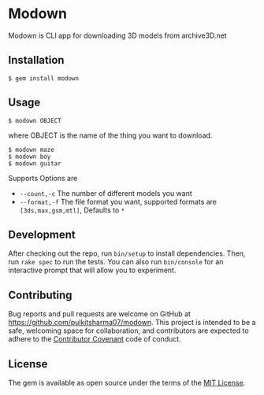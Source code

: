 # Modown

Modown is CLI app for downloading 3D models from archive3D.net

## Installation

    $ gem install modown

## Usage

	$ modown OBJECT

where OBJECT is the name of the thing you want to download.

	$ modown maze
	$ modown boy
	$ modown guitar

Supports Options are
* `--count,-c` The number of different models you want
* `--format,-f` The file format you want, supported formats are `[3ds,max,gsm,mtl]`,  Defaults to `*`


## Development

After checking out the repo, run `bin/setup` to install dependencies. Then, run `rake spec` to run the tests. You can also run `bin/console` for an interactive prompt that will allow you to experiment.

## Contributing

Bug reports and pull requests are welcome on GitHub at https://github.com/pulkitsharma07/modown. This project is intended to be a safe, welcoming space for collaboration, and contributors are expected to adhere to the [Contributor Covenant](contributor-covenant.org) code of conduct.


## License

The gem is available as open source under the terms of the [MIT License](http://opensource.org/licenses/MIT).


